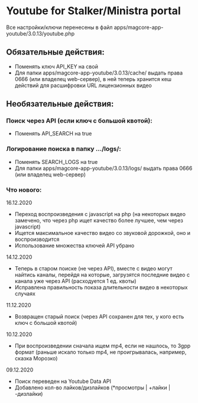 # Youtube for Stalker/Ministra portal

Все настройки/ключи перенесены в файл apps/magcore-app-youtube/3.0.13/youtube.php

## Обязательные действия:
- Поменять ключ API_KEY на свой
- Для папки apps/magcore-app-youtube/3.0.13/cache/ выдать права 0666 (или владелец web-сервер), в ней теперь хранится кеш действий для расшифровки URL лицензионных видео

## Необязательные действия:
### Поиск через API (если ключ с большой квотой):
- Поменять API_SEARCH на true

### Логирование поиска в папку .../logs/:
- Поменять SEARCH_LOGS на true
- Для папки apps/magcore-app-youtube/3.0.13/logs/ выдать права 0666 (или владелец web-сервер)

### Что нового:
16.12.2020
- Переход воспроизведения с javascript на php (на некоторых видео замечено, что через php ищет качество более лучшее, чем через javascript)
- Ищется максимальное качество видео со звуковой дорожкой, оно и воспроизводится
- Использование множества ключей API убрано

14.12.2020
- Теперь в старом поиске (не через API), вместе с видео могут найтись каналы, перейдя на которые, загрузятся последние видео с канала уже через API (расходуется 1 ед. квоты)
- Исправлена правильность показа длительности видео в некоторых случаях

11.12.2020
- Возвращен старый поиск (через API сохранен для тех, у кого есть ключ с большой квотой)

10.12.2020
- При воспроизведении сначала ищем mp4, если не нашлось, то 3gpp формат (раньше искало только mp4, не проигрывалась, например, сказка Морозко)

09.12.2020
- Поиск переведен на Youtube Data API
- Добавлено кол-во лайков/дизлайков (*просмотры | +лайки | -дизлайки)